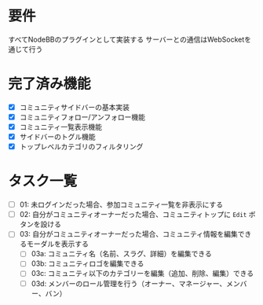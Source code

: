 
# 要件

すべてNodeBBのプラグインとして実装する
サーバーとの通信はWebSocketを通じて行う

# 完了済み機能

- [x] コミュニティサイドバーの基本実装
- [x] コミュニティフォロー/アンフォロー機能
- [x] コミュニティ一覧表示機能
- [x] サイドバーのトグル機能
- [x] トップレベルカテゴリのフィルタリング

# タスク一覧

- [ ] 01: 未ログインだった場合、参加コミュニティ一覧を非表示にする
- [ ] 02: 自分がコミュニティオーナーだった場合、コミュニティトップに `Edit` ボタンを設ける
- [ ] 03: 自分がコミュニティオーナーだった場合、コミュニティ情報を編集できるモーダルを表示する
  - [ ] 03a: コミュニティ名（名前、スラグ、詳細）を編集できる
  - [ ] 03b: コミュニティロゴを編集できる
  - [ ] 03c: コミュニティ以下のカテゴリーを編集（追加、削除、編集）できる
  - [ ] 03d: メンバーのロール管理を行う（オーナー、マネージャー、メンバー、バン）
